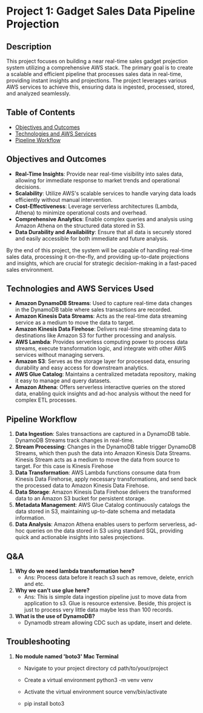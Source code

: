 # Project 1: Gadget Sales Data Pipeline Projection

## Description

This project focuses on building a near real-time sales gadget projection system utilizing a comprehensive AWS stack. The primary goal is to create a scalable and efficient pipeline that processes sales data in real-time, providing instant insights and projections. The project leverages various AWS services to achieve this, ensuring data is ingested, processed, stored, and analyzed seamlessly.

## Table of Contents

- [Objectives and Outcomes](#objectives-and-outcomes)
- [Technologies and AWS Services ](#technologies-and-aws-services-used)
- [Pipeline Workflow](#pipeline-workflow)

## Objectives and Outcomes

- **Real-Time Insights**: Provide near real-time visibility into sales data, allowing for immediate response to market trends and operational decisions.
- **Scalability**: Utilize AWS's scalable services to handle varying data loads efficiently without manual intervention.
- **Cost-Effectiveness**: Leverage serverless architectures (Lambda, Athena) to minimize operational costs and overhead.
- **Comprehensive Analytics**: Enable complex queries and analysis using Amazon Athena on the structured data stored in S3.
- **Data Durability and Availability**: Ensure that all data is securely stored and easily accessible for both immediate and future analysis.

By the end of this project, the system will be capable of handling real-time sales data, processing it on-the-fly, and providing up-to-date projections and insights, which are crucial for strategic decision-making in a fast-paced sales environment.

## Technologies and AWS Services Used

- **Amazon DynamoDB Streams**: Used to capture real-time data changes in the DynamoDB table where sales transactions are recorded.
- **Amazon Kinesis Data Streams**: Acts as the real-time data streaming service as a medium to move the data to target.
- **Amazon Kinesis Data Firehose**: Delivers real-time streaming data to destinations like Amazon S3 for further processing and analysis.
- **AWS Lambda**: Provides serverless computing power to process data streams, execute transformation logic, and integrate with other AWS services without managing servers.
- **Amazon S3**: Serves as the storage layer for processed data, ensuring durability and easy access for downstream analytics.
- **AWS Glue Catalog**: Maintains a centralized metadata repository, making it easy to manage and query datasets.
- **Amazon Athena**: Offers serverless interactive queries on the stored data, enabling quick insights and ad-hoc analysis without the need for complex ETL processes.

## Pipeline Workflow

1. **Data Ingestion**: Sales transactions are captured in a DynamoDB table. DynamoDB Streams track changes in real-time.
2. **Stream Processing**: Changes in the DynamoDB table trigger DynamoDB Streams, which then push the data into Amazon Kinesis Data Streams. Kinesis Stream acts as a medium to move the data from source to target. For this case is Kinesis Firehose
3. **Data Transformation**: AWS Lambda functions consume data from Kinesis Data Firehorse, apply necessary transformations, and send back the processed data to Amazon Kinesis Data Firehose.
4. **Data Storage**: Amazon Kinesis Data Firehose delivers the transformed data to an Amazon S3 bucket for persistent storage.
5. **Metadata Management**: AWS Glue Catalog continuously catalogs the data stored in S3, maintaining up-to-date schema and metadata information.
6. **Data Analysis**: Amazon Athena enables users to perform serverless, ad-hoc queries on the data stored in S3 using standard SQL, providing quick and actionable insights into sales projections.

## Q&A

1. **Why do we need lambda transformation here?**
   - Ans: Process data before it reach s3 such as remove, delete, enrich and etc.
2. **Why we can’t use glue here?**
   - Ans: This is simple data ingestion pipeline just to move data from application to s3. Glue is resource extensive. Beside, this project is just to process very little data maybe less than 100 records.
3. **What is the use of DynamoDB?**
   - Dynamodb stream allowing CDC such as update, insert and delete.

## Troubleshooting

1. **No module named 'boto3' Mac Terminal**
   - Navigate to your project directory
     cd path/to/your/project
     
   - Create a virtual environment
     python3 -m venv venv
     
   - Activate the virtual environment
     source venv/bin/activate

   - pip install boto3
